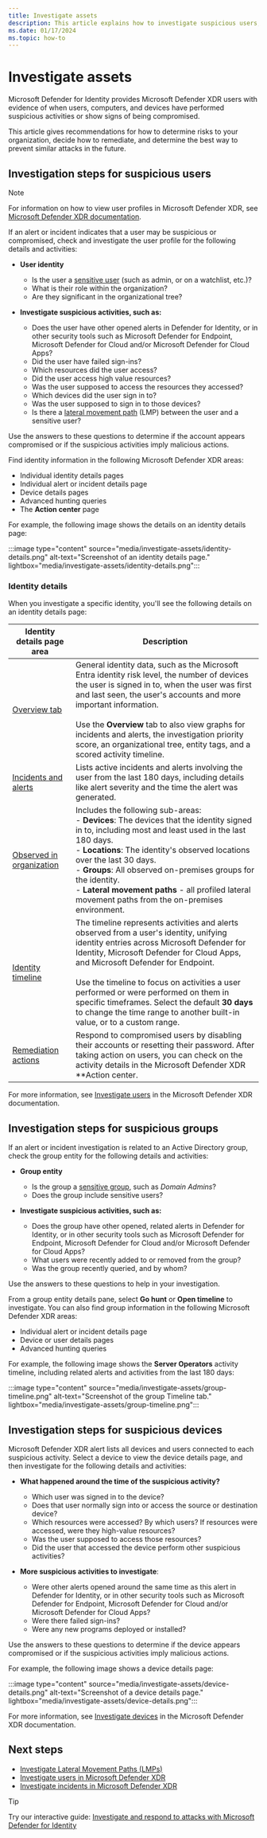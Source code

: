 ```yaml
---
title: Investigate assets
description: This article explains how to investigate suspicious users, computers, and devices with Microsoft Defender for Identity.
ms.date: 01/17/2024
ms.topic: how-to
---
```


# Investigate assets

Microsoft Defender for Identity provides Microsoft Defender XDR users with evidence of when users, computers, and devices have performed suspicious activities or show signs of being compromised.

This article gives recommendations for how to determine risks to your organization, decide how to remediate, and determine the best way to prevent similar attacks in the future.

## Investigation steps for suspicious users

> [!NOTE]
> For information on how to view user profiles in Microsoft Defender XDR, see [Microsoft Defender XDR documentation](/microsoft-365/security/defender/investigate-users).

If an alert or incident indicates that a user may be suspicious or compromised, check and investigate the user profile for the following details and activities:

- **User identity**
    - Is the user a [sensitive user](entity-tags.md) (such as admin, or on a watchlist, etc.)?
    - What is their role within the organization?
    - Are they significant in the organizational tree?

- **Investigate suspicious activities, such as:**
    - Does the user have other opened alerts in Defender for Identity, or in other security tools such as Microsoft Defender for Endpoint, Microsoft Defender for Cloud and/or Microsoft Defender for Cloud Apps?
    - Did the user have failed sign-ins?
    - Which resources did the user access?
    - Did the user access high value resources?
    - Was the user supposed to access the resources they accessed?
    - Which devices did the user sign in to?
    - Was the user supposed to sign in to those devices?
    - Is there a [lateral movement path](/defender-for-identity/understand-lateral-movement-paths) (LMP) between the user and a sensitive user?

Use the answers to these questions to determine if the account appears compromised or if the suspicious activities imply malicious actions.

Find identity information in the following Microsoft Defender XDR areas:

- Individual identity details pages
- Individual alert or incident details page
- Device details pages
- Advanced hunting queries
- The **Action center** page

For example, the following image shows the details on an identity details page:

:::image type="content" source="media/investigate-assets/identity-details.png" alt-text="Screenshot of an identity details page." lightbox="media/investigate-assets/identity-details.png":::

### Identity details

When you investigate a specific identity, you'll see the following details on an identity details page:


|Identity details page area  |Description  |
|---------|---------|
|[Overview tab](/microsoft-365/security/defender/investigate-users#overview)       |  General identity data, such as the Microsoft Entra identity risk level, the number of devices the user is signed in to, when the user was first and last seen, the user's accounts and more important information.  <br><br>Use the **Overview** tab to also view graphs for incidents and alerts, the investigation priority score, an organizational tree, entity tags, and a scored activity timeline.       |
|[Incidents and alerts](/microsoft-365/security/defender/investigate-users#incidents-and-alerts)     | Lists active incidents and alerts involving the user from the last 180 days, including details like alert severity and the time the alert was generated. |
|[Observed in organization](/microsoft-365/security/defender/investigate-users#observed-in-organization)     |   Includes the following sub-areas: <br>- **Devices**: The devices that the identity signed in to, including most and least used in the last 180 days. <br>- **Locations**: The identity's observed locations over the last 30 days. <br>- **Groups**: All observed on-premises groups for the identity. <br> - **Lateral movement paths** - all profiled lateral movement paths from the on-premises environment. |
|[Identity timeline](/microsoft-365/security/defender/investigate-users#timeline)     |  The timeline represents activities and alerts observed from a user's identity, unifying identity entries across Microsoft Defender for Identity, Microsoft Defender for Cloud Apps, and Microsoft Defender for Endpoint. <br><br>Use the timeline to focus on activities a user performed or were performed on them in specific timeframes. Select the default **30 days** to change the time range to another built-in value, or to a custom range.       |
|[Remediation actions](/microsoft-365/security/defender/investigate-users#remediation-actions)      |     Respond to compromised users by disabling their accounts or resetting their password. After taking action on users, you can check on the activity details in the Microsoft Defender XDR **Action center.|

For more information, see [Investigate users](/microsoft-365/security/defender/investigate-users) in the Microsoft Defender XDR documentation.

## Investigation steps for suspicious groups

If an alert or incident investigation is related to an Active Directory group, check the group entity for the following details and activities:

- **Group entity**
    - Is the group a [sensitive group](entity-tags.md), such as *Domain Admins*?
    - Does the group include sensitive users?

- **Investigate suspicious activities, such as:**
    - Does the group have other opened, related alerts in Defender for Identity, or in other security tools such as Microsoft Defender for Endpoint, Microsoft Defender for Cloud and/or Microsoft Defender for Cloud Apps?
    - What users were recently added to or removed from the group?
    - Was the group recently queried, and by whom?

Use the answers to these questions to help in your investigation.

From a group entity details pane, select **Go hunt** or **Open timeline** to investigate. You can also find group information in the following Microsoft Defender XDR areas:

- Individual alert or incident details page
- Device or user details pages
- Advanced hunting queries

For example, the following image shows the **Server Operators** activity timeline, including related alerts and activities from the last 180 days:

:::image type="content" source="media/investigate-assets/group-timeline.png" alt-text="Screenshot of the group Timeline tab." lightbox="media/investigate-assets/group-timeline.png":::

## Investigation steps for suspicious devices

Microsoft Defender XDR alert lists all devices and users connected to each suspicious activity. Select a device to view the device details page, and then investigate for the following details and activities:


- **What happened around the time of the suspicious activity?**  
    - Which user was signed in to the device?
    - Does that user normally sign into or access the source or destination device?
    - Which resources were accessed? By which users? If resources were accessed, were they high-value resources?
    - Was the user supposed to access those resources?
    - Did the user that accessed the device perform other suspicious activities?

- **More suspicious activities to investigate**:
    - Were other alerts opened around the same time as this alert in Defender for Identity, or in other security tools such as Microsoft Defender for Endpoint, Microsoft Defender for Cloud and/or Microsoft Defender for Cloud Apps?
    - Were there failed sign-ins?
    - Were any new programs deployed or installed?

Use the answers to these questions to determine if the device appears compromised or if the suspicious activities imply malicious actions.

For example, the following image shows a device details page:

:::image type="content" source="media/investigate-assets/device-details.png" alt-text="Screenshot of a device details page." lightbox="media/investigate-assets/device-details.png":::

For more information, see [Investigate devices](/microsoft-365/security/defender-endpoint/investigate-machines) in the Microsoft Defender XDR documentation.


## Next steps

- [Investigate Lateral Movement Paths (LMPs)](understand-lateral-movement-paths.md)
- [Investigate users in Microsoft Defender XDR](/microsoft-365/security/defender/investigate-users)
- [Investigate incidents in Microsoft Defender XDR](/microsoft-365/security/defender/investigate-incidents)

> [!TIP]
> Try our interactive guide: [Investigate and respond to attacks with Microsoft Defender for Identity](https://mslearn.cloudguides.com/guides/Investigate%20and%20respond%20to%20attacks%20with%20Microsoft%20Defender%20for%20Identity)
> 
